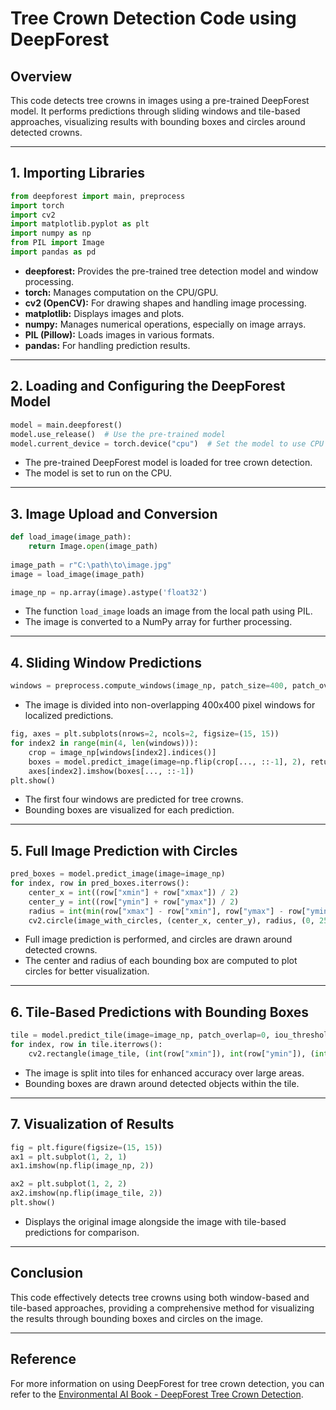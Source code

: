 # Tree Crown Detection Code using DeepForest

## Overview
This code detects tree crowns in images using a pre-trained DeepForest model. It performs predictions through sliding windows and tile-based approaches, visualizing results with bounding boxes and circles around detected crowns.

---

## 1. Importing Libraries

```python
from deepforest import main, preprocess
import torch
import cv2
import matplotlib.pyplot as plt
import numpy as np
from PIL import Image
import pandas as pd
```

- **deepforest:** Provides the pre-trained tree detection model and window processing.
- **torch:** Manages computation on the CPU/GPU.
- **cv2 (OpenCV):** For drawing shapes and handling image processing.
- **matplotlib:** Displays images and plots.
- **numpy:** Manages numerical operations, especially on image arrays.
- **PIL (Pillow):** Loads images in various formats.
- **pandas:** For handling prediction results.

---

## 2. Loading and Configuring the DeepForest Model

```python
model = main.deepforest()
model.use_release()  # Use the pre-trained model
model.current_device = torch.device("cpu")  # Set the model to use CPU
```

- The pre-trained DeepForest model is loaded for tree crown detection.
- The model is set to run on the CPU.

---

## 3. Image Upload and Conversion

```python
def load_image(image_path):
    return Image.open(image_path)
    
image_path = r"C:\path\to\image.jpg"
image = load_image(image_path)

image_np = np.array(image).astype('float32')
```

- The function `load_image` loads an image from the local path using PIL.
- The image is converted to a NumPy array for further processing.

---

## 4. Sliding Window Predictions

```python
windows = preprocess.compute_windows(image_np, patch_size=400, patch_overlap=0)
```

- The image is divided into non-overlapping 400x400 pixel windows for localized predictions.

```python
fig, axes = plt.subplots(nrows=2, ncols=2, figsize=(15, 15))
for index2 in range(min(4, len(windows))):
    crop = image_np[windows[index2].indices()]
    boxes = model.predict_image(image=np.flip(crop[..., ::-1], 2), return_plot=True)
    axes[index2].imshow(boxes[..., ::-1])
plt.show()
```

- The first four windows are predicted for tree crowns.
- Bounding boxes are visualized for each prediction.

---

## 5. Full Image Prediction with Circles

```python
pred_boxes = model.predict_image(image=image_np)
for index, row in pred_boxes.iterrows():
    center_x = int((row["xmin"] + row["xmax"]) / 2)
    center_y = int((row["ymin"] + row["ymax"]) / 2)
    radius = int(min(row["xmax"] - row["xmin"], row["ymax"] - row["ymin"]) / 2)
    cv2.circle(image_with_circles, (center_x, center_y), radius, (0, 255, 0), thickness=2, lineType=cv2.LINE_AA)
```

- Full image prediction is performed, and circles are drawn around detected crowns.
- The center and radius of each bounding box are computed to plot circles for better visualization.

---

## 6. Tile-Based Predictions with Bounding Boxes

```python
tile = model.predict_tile(image=image_np, patch_overlap=0, iou_threshold=0.05, patch_size=400)
for index, row in tile.iterrows():
    cv2.rectangle(image_tile, (int(row["xmin"]), int(row["ymin"]), (int(row["xmax"]), int(row["ymax"])), (0, 0, 0), thickness=10, lineType=cv2.LINE_AA)
```

- The image is split into tiles for enhanced accuracy over large areas.
- Bounding boxes are drawn around detected objects within the tile.

---

## 7. Visualization of Results

```python
fig = plt.figure(figsize=(15, 15))
ax1 = plt.subplot(1, 2, 1)
ax1.imshow(np.flip(image_np, 2))

ax2 = plt.subplot(1, 2, 2)
ax2.imshow(np.flip(image_tile, 2))
plt.show()
```

- Displays the original image alongside the image with tile-based predictions for comparison.

---

## Conclusion
This code effectively detects tree crowns using both window-based and tile-based approaches, providing a comprehensive method for visualizing the results through bounding boxes and circles on the image.

---

## Reference

For more information on using DeepForest for tree crown detection, you can refer to the [Environmental AI Book - DeepForest Tree Crown Detection](https://acocac.github.io/environmental-ai-book/forest/modelling/forest-modelling-treecrown_deepforest.html).
